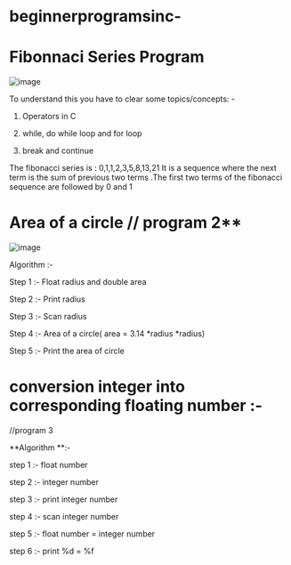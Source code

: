 # beginnerprogramsinc-

# Fibonnaci Series Program 




![image](https://media.geeksforgeeks.org/wp-content/cdn-uploads/program-for-fibonacci-numbers-1024x512.png)





To understand this you have to clear some topics/concepts: -




1. Operators in C





2. while, do while loop and for loop



3. break and continue





The fibonacci series is : 0,1,1,2,3,5,8,13,21
It is a sequence where the next term is the sum of previous two terms .The  first two terms of the fibonacci sequence are followed by 0 and 1








# Area of a circle     // program 2**


![image](https://www.cdn.geeksforgeeks.org/wp-content/uploads/Area-of-circle.png)



Algorithm :-




Step 1 :- Float radius and double area



Step 2 :- Print radius



Step 3 :- Scan radius



Step 4 :- Area of a circle( area = 3.14 *radius *radius)


Step 5  :- Print the area of circle





# conversion integer into corresponding floating number :-


//program 3

**Algorithm **:-
 
 
 
step 1 :- float number


step 2 :- integer number


step 3 :- print integer number



step 4 :- scan integer number



step 5 :- float number = integer number



step 6 :-  print %d = %f
